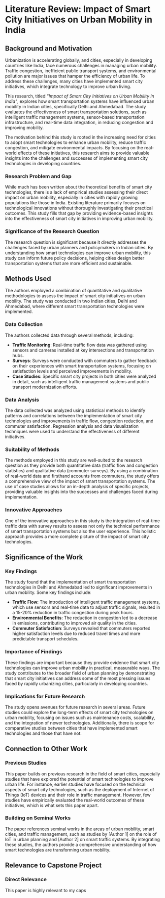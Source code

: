 # Literature Review: Impact of Smart City Initiatives on Urban Mobility in India

## Background and Motivation

Urbanization is accelerating globally, and cities, especially in developing countries like India, face numerous challenges in managing urban mobility. Traffic congestion, inefficient public transport systems, and environmental pollution are major issues that hamper the efficiency of urban life. To address these challenges, many cities have implemented smart city initiatives, which integrate technology to improve urban living. 

This research, titled *"Impact of Smart City Initiatives on Urban Mobility in India"*, explores how smart transportation systems have influenced urban mobility in Indian cities, specifically Delhi and Ahmedabad. The study evaluates the effectiveness of smart transportation solutions, such as intelligent traffic management systems, sensor-based transportation infrastructure, and real-time data integration, in reducing congestion and improving mobility.

The motivation behind this study is rooted in the increasing need for cities to adopt smart technologies to enhance urban mobility, reduce traffic congestion, and mitigate environmental impacts. By focusing on the real-world effects of these initiatives, this research aims to provide valuable insights into the challenges and successes of implementing smart city technologies in developing countries.

### Research Problem and Gap

While much has been written about the theoretical benefits of smart city technologies, there is a lack of empirical studies assessing their direct impact on urban mobility, especially in cities with rapidly growing populations like those in India. Existing literature primarily focuses on technological innovations without thoroughly investigating their practical outcomes. This study fills that gap by providing evidence-based insights into the effectiveness of smart city initiatives in improving urban mobility.

### Significance of the Research Question

The research question is significant because it directly addresses the challenges faced by urban planners and policymakers in Indian cities. By understanding how smart technologies can improve urban mobility, this study can inform future policy decisions, helping cities design better transportation systems that are more efficient and sustainable.

## Methods Used

The authors employed a combination of quantitative and qualitative methodologies to assess the impact of smart city initiatives on urban mobility. The study was conducted in two Indian cities, Delhi and Ahmedabad, where different smart transportation technologies were implemented. 

### Data Collection

The authors collected data through several methods, including:

- **Traffic Monitoring**: Real-time traffic flow data was gathered using sensors and cameras installed at key intersections and transportation hubs.
- **Surveys**: Surveys were conducted with commuters to gather feedback on their experiences with smart transportation systems, focusing on satisfaction levels and perceived improvements in mobility.
- **Case Studies**: Specific smart city projects in both cities were analyzed in detail, such as intelligent traffic management systems and public transport modernization efforts.

### Data Analysis

The data collected was analyzed using statistical methods to identify patterns and correlations between the implementation of smart city technologies and improvements in traffic flow, congestion reduction, and commuter satisfaction. Regression analysis and data visualization techniques were used to understand the effectiveness of different initiatives.

### Suitability of Methods

The methods employed in this study are well-suited to the research question as they provide both quantitative data (traffic flow and congestion statistics) and qualitative data (commuter surveys). By using a combination of real-world data and firsthand accounts from commuters, the study offers a comprehensive view of the impact of smart transportation systems. The use of case studies allows for an in-depth analysis of specific projects, providing valuable insights into the successes and challenges faced during implementation.

### Innovative Approaches

One of the innovative approaches in this study is the integration of real-time traffic data with survey results to assess not only the technical performance of smart transportation systems but also the user experience. This holistic approach provides a more complete picture of the impact of smart city technologies.

## Significance of the Work

### Key Findings

The study found that the implementation of smart transportation technologies in Delhi and Ahmedabad led to significant improvements in urban mobility. Some key findings include:

- **Traffic Flow**: The introduction of intelligent traffic management systems, which use sensors and real-time data to adjust traffic signals, resulted in a 15-20% reduction in traffic congestion during peak hours.
- **Environmental Benefits**: The reduction in congestion led to a decrease in emissions, contributing to improved air quality in the cities.
- **Commuter Satisfaction**: Surveys revealed that commuters reported higher satisfaction levels due to reduced travel times and more predictable transport schedules.

### Importance of Findings

These findings are important because they provide evidence that smart city technologies can improve urban mobility in practical, measurable ways. The study contributes to the broader field of urban planning by demonstrating that smart city initiatives can address some of the most pressing issues faced by rapidly urbanizing cities, particularly in developing countries.

### Implications for Future Research

The study opens avenues for future research in several areas. Future studies could explore the long-term effects of smart city technologies on urban mobility, focusing on issues such as maintenance costs, scalability, and the integration of newer technologies. Additionally, there is scope for comparative studies between cities that have implemented smart technologies and those that have not.

## Connection to Other Work

### Previous Studies

This paper builds on previous research in the field of smart cities, especially studies that have explored the potential of smart technologies to improve urban life. For instance, earlier studies have focused on the technical aspects of smart city technologies, such as the deployment of Internet of Things (IoT) devices and their role in traffic management. However, few studies have empirically evaluated the real-world outcomes of these initiatives, which is what sets this paper apart.

### Building on Seminal Works

The paper references seminal works in the areas of urban mobility, smart cities, and traffic management, such as studies by [Author 1] on the role of IoT in urban planning and [Author 2] on smart traffic systems. By integrating these studies, the authors provide a comprehensive understanding of how smart technologies are transforming urban mobility.

## Relevance to Capstone Project

### Direct Relevance

This paper is highly relevant to my caps

